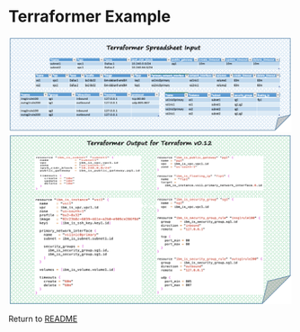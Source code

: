 # Terraformer Example

![TerraformerInputExample](/example/terraformerinputexample.png)
![TerraformerOutputExample12](/example/terraformeroutputexample12.png)

Return to [README](/README.md)
